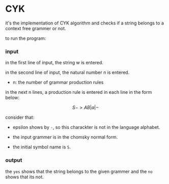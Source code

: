 # CYK
it's the implementation of CYK algorithm and checks if a string belongs to a context free grammer or not.

to run the program:

### input

in the first line of input, the string w is entered.

in the second line of input, the natural number n is entered.

- n: the number of grammar production rules

in the next n lines, a production rule is entered in each line in the form below:

$$S->AB|a|-$$

consider that:

- epsilon shows by `-`, so this charackter is not in the language alphabet.

- the input grammer is in the chomsky normal form.

- the initial symbol name is `S`.

### output

the `yes` shows that the string belongs to the given grammer and the `no` shows that its not.
